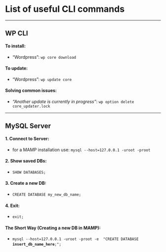 # List of useful CLI commands

---

## WP CLI

#### To install:
- “Wordpress”: `wp core download`

#### To update: 
- “Wordpress”: `wp update core`

#### Solving common issues:
- _“Another update is currently in progress”_: `wp option delete core_updater.lock`

---

## MySQL Server

#### 1. Connect to Server:
- for a MAMP installation use: `mysql --host=127.0.0.1 -uroot -proot`

#### 2. Show saved DBs:
- `SHOW DATABASES;`

#### 3. Create a new DB:
- `CREATE DATABASE my_new_db_name;`

#### 4. Exit:
- `exit;`

#### The Short Way (Creating a new DB in MAMP):
- `mysql --host=127.0.0.1 -uroot -proot -e  "CREATE DATABASE `**`insert_db_name_here`**`;";`
